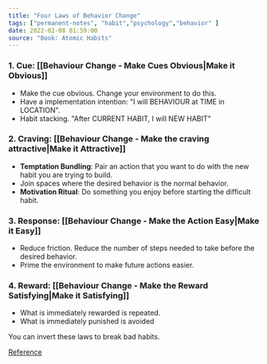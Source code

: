 ```yaml
---
title: "Four Laws of Behavior Change"
tags: ["permanent-notes", "habit","psychology","behavior" ]
date: 2022-02-08 01:59:00
source: "Book: Atomic Habits"
---
```


### 1. Cue: [[Behaviour Change - Make Cues Obvious|Make it Obvious]]

- Make the cue obvious. Change your environment to do this.
- Have a implementation intention: "I will BEHAVIOUR at TIME in LOCATION".
- Habit stacking. "After CURRENT HABIT, I will NEW HABIT"

### 2. Craving: [[Behaviour Change - Make the craving attractive|Make it Attractive]]

- **Temptation Bundling**: Pair an action that you want to do with the new habit you are trying to build.
- Join spaces where the desired behavior is the normal behavior.
- **Motivation Ritual**: Do something you enjoy before starting the difficult habit.

### 3. Response: [[Behaviour Change - Make the Action Easy|Make it Easy]]

- Reduce friction. Reduce the number of steps needed to take before the desired behavior.
- Prime the environment to make future actions easier.
 

### 4. Reward: [[Behaviour Change - Make the Reward Satisfying|Make it Satisfying]]

-  What is immediately rewarded is repeated. 
-  What is immediately punished is avoided

You can invert these laws to break bad habits.

[Reference](https://s3.amazonaws.com/jamesclear/Atomic+Habits/Habits+Cheat+Sheet.pdf)
